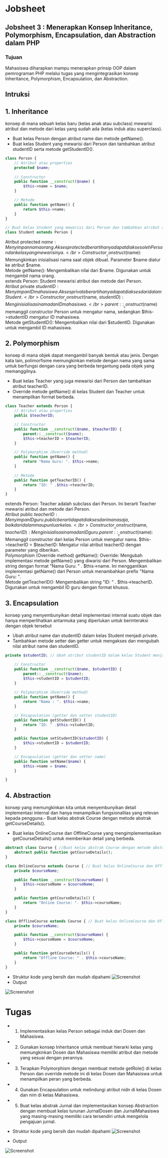 # Jobsheet
## Jobsheet 3 : Menerapkan Konsep Inheritance, Polymorphism, Encapsulation, dan Abstraction dalam PHP
### Tujuan
Mahasiswa diharapkan mampu menerapkan prinsip OOP dalam pemrograman PHP melalui tugas yang mengintegrasikan konsep Inheritance, Polymorphism, Encapsulation, dan Abstraction.

## Intruksi
## 1. Inheritance
konsep di mana sebuah kelas baru (kelas anak atau subclass) mewarisi atribut dan metode dari kelas yang sudah ada (kelas induk atau superclass). 
- Buat kelas Person dengan atribut name dan metode getName().
- Buat kelas Student yang mewarisi dari Person dan tambahkan atribut studentID serta metode getStudentID().
```php
class Person {
    // Atribut atau properties
    protected $name;
    
    // Constructor
    public function __construct($name) {
        $this->name = $name;
    }

    // Metode
    public function getName() {
        return $this->name;
    }
}

// Buat kelas Student yang mewarisi dari Person dan tambahkan atribut studentID serta metode getStudentID().
class Student extends Person {
```
Atribut protected $name: Menyimpan nama orang. Akses protected berarti hanya dapat diakses oleh Person dan kelas yang mewarisinya. </br>
Constructor __construct($name): Memungkinkan inisialisasi nama saat objek dibuat. Parameter $name diatur ke atribut $name. </br>
Metode getName(): Mengembalikan nilai dari $name. Digunakan untuk mengambil nama orang. </br>
extends Person: Student mewarisi atribut dan metode dari Person. </br>
Atribut private $studentID: Menyimpan ID mahasiswa. Akses private berarti hanya dapat diakses dari dalam Student. </br>
Constructor __construct($name, $studentID): Menginisialisasi nama dan ID mahasiswa. </br>
parent::__construct($name) memanggil constructor Person untuk mengatur nama, sedangkan $this->studentID mengatur ID mahasiswa.</br>
Metode getStudentID(): Mengembalikan nilai dari $studentID. Digunakan untuk mengambil ID mahasiswa. </br>

## 2. Polymorphism
konsep di mana objek dapat mengambil banyak bentuk atau jenis. Dengan kata lain, polimorfisme memungkinkan metode dengan nama yang sama untuk berfungsi dengan cara yang berbeda tergantung pada objek yang memanggilnya.
- Buat kelas Teacher yang juga mewarisi dari Person dan tambahkan atribut teacherID.
- Override metode getName() di kelas Student dan Teacher untuk menampilkan format berbeda.
```php
class Teacher extends Person {
    // Atribut atau properties
    public $teacherID;

    // Constructor
    public function __construct($name, $teacherID) {
        parent::__construct($name);
        $this->teacherID = $teacherID;
    }

    // Polymorphism (Override method)
    public function getName() {
        return "Nama Guru: ". $this->name;
    }
    
    // Metode
    public function getTeacherID() {
        return "ID: " .$this->teacherID;
    }
}
```
extends Person: Teacher adalah subclass dari Person. Ini berarti Teacher mewarisi atribut dan metode dari Person. </br>
Atribut public $teacherID:Menyimpan ID guru. public berarti dapat diakses dari mana saja, baik dari dalam maupun luar kelas. </br>
Constructor __construct($name, $teacherID): Menginisialisasi nama dan ID guru. parent::__construct($name): Memanggil constructor dari kelas Person untuk mengatur nama. $this->teacherID = $teacherID: Mengatur nilai atribut teacherID dengan parameter yang diberikan. </br>
Polymorphism (Override method) getName(): Override: Mengubah implementasi metode getName() yang diwarisi dari Person. Mengembalikan string dengan format "Nama Guru: " . $this->name. Ini menggantikan implementasi getName() dari Person untuk menambahkan prefix "Nama Guru: ". </br>
Metode getTeacherID(): Mengembalikan string "ID: " . $this->teacherID. Digunakan untuk mengambil ID guru dengan format khusus. </br>

## 3. Encapsulation
konsep yang menyembunyikan detail implementasi internal suatu objek dan hanya memperlihatkan antarmuka yang diperlukan untuk berinteraksi dengan objek tersebut
- Ubah atribut name dan studentID dalam kelas Student menjadi private.
- Tambahkan metode setter dan getter untuk mengakses dan mengubah nilai atribut name dan studentID.
```php
private $studentID; // Ubah atribut studentID dalam kelas Student menjadi private.

    // Constructor
    public function __construct($name, $studentID) {
        parent::__construct($name);
        $this->studentID = $studentID;
    }
    
    // Polymorphism (Override method)
    public function getName() {
        return "Nama : ". $this->name;
    }

    // Encapsulation (getter dan setter studentID)
    public function getStudentID() {
        return "ID: " .$this->studentID;
    }

    public function setStudentID($studentID) {
        $this->studentID = $studentID;
    }

    // Encapsulation (getter dan setter name)
    public function setName($name) {
        $this->name = $name;
    }

}
```


## 4. Abstraction
konsep yang memungkinkan kita untuk menyembunyikan detail implementasi internal dan hanya menampilkan fungsionalitas yang relevan kepada pengguna.- Buat kelas abstrak Course dengan metode abstrak getCourseDetails().
- Buat kelas OnlineCourse dan OfflineCourse yang mengimplementasikan getCourseDetails() untuk memberikan detail yang berbeda.
```php
abstract class Course { //Buat kelas abstrak Course dengan metode abstrak getCourseDetails().
    abstract public function getCourseDetails();
}

class OnlineCourse extends Course { // Buat kelas OnlineCourse dan OfflineCourse yang mengimplementasikan getCourseDetails() untuk memberikan detail yang berbeda.
    private $courseName;

    public function __construct($courseName) {
        $this->courseName = $courseName;
    }

    public function getCourseDetails() {
        return "Online Course: ". $this->courseName;
    }
}

class OfflineCourse extends Course { // Buat kelas OnlineCourse dan OfflineCourse yang mengimplementasikan getCourseDetails() untuk memberikan detail yang berbeda.
    private $courseName;

    public function __construct($courseName) {
        $this->courseName = $courseName;
    }

    public function getCourseDetails() {
        return "Offline Course: " . $this->courseName;
    }
}
```

- Struktur kode yang bersih dan mudah dipahami
![Screenshot](https://github.com/Zahran15/P.WEB.II/blob/main/Jobsheet%203/Intruksi.png)
- Output

![Screenshot](https://github.com/Zahran15/P.WEB.II/blob/main/Jobsheet%203/output%20intruksi.png)

# Tugas
- 1. Implementasikan kelas Person sebagai induk dari Dosen dan Mahasiswa.
- 2. Gunakan konsep Inheritance untuk membuat hierarki kelas yang memungkinkan Dosen dan Mahasiswa memiliki atribut dan metode yang sesuai dengan perannya.
- 3. Terapkan Polymorphism dengan membuat metode getRole() di kelas Person dan override metode ini di kelas Dosen dan Mahasiswa untuk menampilkan peran yang berbeda.
- 4. Gunakan Encapsulation untuk melindungi atribut nidn di kelas Dosen dan nim di kelas Mahasiswa.
- 5. Buat kelas abstrak Jurnal dan implementasikan konsep Abstraction dengan membuat kelas turunan JurnalDosen dan JurnalMahasiswa yang masing-masing memiliki cara tersendiri untuk mengelola pengajuan jurnal.

- Struktur kode yang bersih dan mudah dipahami
![Screenshot](https://github.com/Zahran15/P.WEB.II/blob/main/Jobsheet%203/Tugas.png)
- Output

![Screenshot](https://github.com/Zahran15/P.WEB.II/blob/main/Jobsheet%203/output%20tugas.png)
